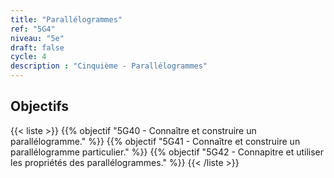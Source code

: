 ```yaml
---
title: "Parallélogrammes"
ref: "5G4"
niveau: "5e"
draft: false
cycle: 4
description : "Cinquième - Parallélogrammes"
---
```



<h2 class="ui horizontal divider header">Objectifs</h2>

{{< liste >}}
	{{% objectif "5G40 - Connaître et construire un parallélogramme." %}}
	{{% objectif "5G41 - Connaître et construire un parallélogramme particulier." %}}
	{{% objectif "5G42 - Connapitre et utiliser les propriétés des parallélogrammes." %}}
{{< /liste >}}

<div class="ui hidden divider"></div>
<div class="ui hidden divider"></div>
<!--
<h2 class="ui horizontal divider header">Exercices en ligne à données aléatoires</h2>
{{< liste >}}
	{{% alea "5C11 : Traduire une phrase par un calcul" "5C11" %}}
	{{% alea "5C11-1 : Traduire un calcul par une phrase" "5C11-1" %}}
	{{% alea "5C11-2 : Traduire une succession d'opérations par une expression" "5C11-2" %}}
	{{% alea "5C12 :  Effectuer un calcul avec priorités" "5C12" %}}
	{{% alea "5C12-1 : Traduire une phrase par un calcul et effectuer ce calcul" "5C12-1" %}}
{{< /liste >}}
<div class="ui hidden divider"></div>
<div class="ui hidden divider"></div>
<h2 class="ui horizontal divider header">Compléments numériques</h2>
{{< liste >}}
	{{% youtube "5C11 : Traduire un calcul par une phrase (vidéo de Yvan Monka)" "_yF5ItbcN28" %}}
	{{% youtube "5C12 : Effecteur des calculs avec des priorités (vidéo de Yvan Monka)" "TJH-fiwAt5s" %}}
	{{% youtube "5C12 : Effectuer des calculs avec des priorités et des parenthèses (vidéo de Yvan Monka)" "kNOR38ZuBRc" %}}
{{< /liste >}}
<div class="ui hidden divider"></div>
<div class="ui hidden divider"></div>
<h2 class="ui horizontal divider header">Corrections</h2>
{{< liste >}}
	{{% pdf-corr "Mise en route N1 : Numérations et fractions" 6N1 %}}
	{{% pdf-corr "Entrainement N10 : Connaitre le système décimal" "6N10" %}}
	{{% pdf-corr "Entrainement N11 : Comparer, ranger, encadrer, repérer des grands nombres entiers" "6N11" %}}
	{{% pdf-corr "Entrainement N12-N13 : Multiplier un entier par 10, 100, 1 000 et convertir (déca à kilo)" "6N12-N13" %}}
	{{% pdf-corr "Entrainement N12-N13 BIS : Multiplier un entier par 10, 100, 1 000 et convertir (déca à kilo)" "6N12-N13v2" %}}
	{{% pdf-corr "Entrainement N12-N13 TER : Multiplier un entier par 10, 100, 1 000 et convertir (déca à kilo)" "6N12-N13v3" %}}
	{{% pdf-corr "Entrainement N14 : Comprendre et utiliser la notion de fraction dans des cas simples." "6N14" %}}
{{< /liste >}}
-->

